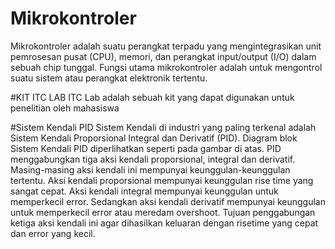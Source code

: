 # Mikrokontroler

Mikrokontroler adalah suatu perangkat terpadu yang mengintegrasikan unit pemrosesan pusat (CPU), memori, dan perangkat input/output (I/O) dalam sebuah chip tunggal. Fungsi utama mikrokontroler adalah untuk mengontrol suatu sistem atau perangkat elektronik tertentu.

#KIT ITC LAB
ITC Lab adalah sebuah kit yang dapat digunakan untuk penelitian oleh mahasiswa

#Sistem Kendali PID
Sistem Kendali di industri yang paling terkenal adalah Sistem Kendali Proporsional Integral dan Derivatif (PID). Diagram blok Sistem Kendali PID diperlihatkan seperti pada gambar di atas. PID menggabungkan tiga aksi kendali proporsional, integral dan derivatif. Masing-masing aksi kendali ini mempunyai keunggulan-keunggulan tertentu. Aksi kendali proporsional mempunyai keunggulan rise time yang sangat cepat. Aksi kendali integral mempunyai keunggulan untuk memperkecil error. Sedangkan aksi kendali derivatif mempunyai keunggulan untuk memperkecil error atau meredam overshoot. Tujuan penggabungan ketiga aksi kendali ini agar dihasilkan keluaran dengan risetime yang cepat dan error yang kecil.
